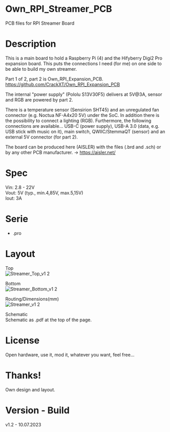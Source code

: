 # Own_RPI_Streamer_PCB

PCB files for RPI Streamer Board

# Description

This is a main board to hold a Raspberry Pi (4) and the Hifyberry Digi2 Pro expansion board. This puts the connections I need (for me) on one side to be able to build my own streamer.

Part 1 of 2, part 2 is Own_RPI_Expansion_PCB.
https://github.com/CrackXT/Own_RPI_Expansion_PCB

The internal "power supply" (Pololu S13V30F5) delivers at 5V@3A, sensor and RGB are powered by part 2.

There is a temperature sensor (Sensirion SHT45) and an unregulated fan connector (e.g. Noctua NF-A4x20 5V) under the SoC. In addition there is the possibility to connect a lighting (RGB). Furthermore, the following connections are available... USB-C (power supply), USB-A 3.0 (data, e.g. USB stick with music on it), main switch, QWIIC/StemmaQT (sensor) and an external 5V connector (for part 2).

The board can be produced here (AISLER) with the files (.brd and .sch) or by any other PCB manufacturer. -> https://aisler.net/

# Spec

Vin: 2.8 - 22V<br>
Vout: 5V (typ., min.4,85V, max.5,15V)<br>
Iout: 3A<br>

# Serie

- .pro

# Layout

Top<br>
![Streamer_Top_v1 2](https://github.com/CrackXT/Own_RPI_Streamer_PCB/assets/88975406/1c77e5df-f00d-4377-b685-1b03a98cbce1)

Bottom<br>
![Streamer_Bottom_v1 2](https://github.com/CrackXT/Own_RPI_Streamer_PCB/assets/88975406/7b43be1d-34f2-4312-a2fb-8e9973885202)

Routing/Dimensions(mm)<br>
![Streamer_v1 2](https://github.com/CrackXT/Own_RPI_Streamer_PCB/assets/88975406/6b37a660-d410-4483-82b9-f38904d3ce90)

Schematic<br>
Schematic as .pdf at the top of the page.

# License

Open hardware, use it, mod it, whatever you want, feel free...

# Thanks!

Own design and layout.

# Version - Build

v1.2 - 10.07.2023
